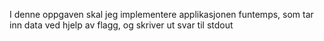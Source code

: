 I denne oppgaven skal jeg implementere applikasjonen funtemps, som tar inn data ved hjelp av flagg, og skriver ut svar til stdout


